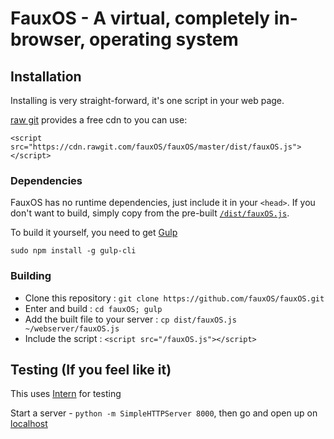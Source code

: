 # FauxOS - A virtual, completely in-browser, operating system

## Installation

Installing is very straight-forward, it's one script in your web page.

[raw git](https://rawgit.com/) provides a free cdn to you can use:

`<script src="https://cdn.rawgit.com/fauxOS/fauxOS/master/dist/fauxOS.js"></script>`

### Dependencies

FauxOS has no runtime dependencies, just include it in your `<head>`.
If you don't want to build, simply copy from the pre-built
[`/dist/fauxOS.js`](https://raw.githubusercontent.com/fauxOS/fauxOS/master/dist/fauxOS.js).

To build it yourself, you need to get [Gulp](http://gulpjs.com)

`sudo npm install -g gulp-cli`

### Building

+ Clone this repository : `git clone https://github.com/fauxOS/fauxOS.git`
+ Enter and build : `cd fauxOS; gulp`
+ Add the built file to your server : `cp dist/fauxOS.js ~/webserver/fauxOS.js`
+ Include the script : `<script src="/fauxOS.js"></script>`

## Testing (If you feel like it)

This uses [Intern](https://theintern.github.io) for testing

Start a server - `python -m SimpleHTTPServer 8000`, then go and open up on [localhost](http://localhost:8000)